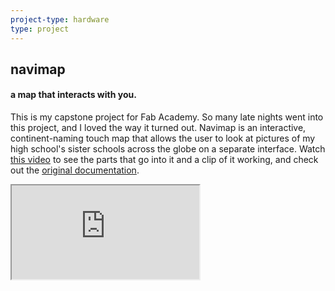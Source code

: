 ```yaml
---
project-type: hardware 
type: project
---
```

## navimap
#### a map that interacts with you.

This is my capstone project for Fab Academy. So many late nights went into this project, and I loved the way it turned out. Navimap is an interactive, continent-naming touch map that allows the user to look at pictures of my high school's sister schools across the globe on a separate interface. Watch <a href="https://www.youtube.com/watch?v=iFzklkM2qlE">this video</a> to see the parts that go into it and a clip of it working, and check out the <a href = "http://fabacademy.org/2020/labs/charlotte/students/elaine-liu/projects/final-project/">original documentation</a>.

<iframe src="http://fabacademy.org/2020/labs/charlotte/students/elaine-liu/projects/final-project" title="Fab Academy Documentation" width=”750” height=”500”></iframe>